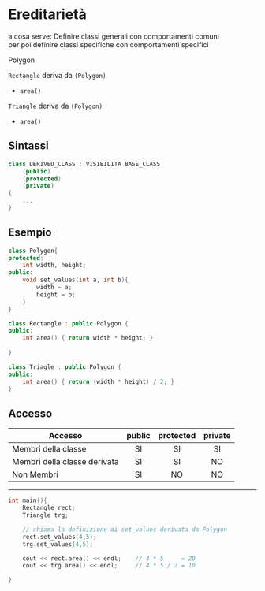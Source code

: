 # Ereditarietà

a cosa serve:
Definire classi generali con comportamenti comuni  
per poi definire classi specifiche con comportamenti specifici

Polygon

`Rectangle` deriva da `(Polygon)`

- `area()`

`Triangle` deriva da `(Polygon)`

- `area()`

## Sintassi

```cpp
class DERIVED_CLASS : VISIBILITA BASE_CLASS
	(public)
	(protected)
	(private)
{
	...	
}
```

## Esempio

```cpp
class Polygon{
protected:
	int width, height;
public:
	void set_values(int a, int b){
		width = a;
		height = b;
	}
}
```

```cpp
class Rectangle : public Polygon {
public: 
	int area() { return width * height; }
	
}
```

```cpp
class Triagle : public Polygon {
public: 
	int area() { return (width * height) / 2; }	
}
```

## Accesso

| Accesso                      | public | protected | private |
| ---------------------------- | :----: | :-------: | :-----: |
| Membri della classe          |   SI   |    SI     |   SI    |
| Membri della classe derivata |   SI   |    SI     |   NO    |
| Non Membri                   |   SI   |    NO     |   NO    |

___

```cpp
int main(){
	Rectangle rect;
	Triangle trg;

	// chiama la definizione di set_values derivata da Polygon
	rect.set_values(4,5); 
	trg.set_values(4,5); 

	cout << rect.area() << endl; 	// 4 * 5     = 20 
	cout << trg.area() << endl; 	// 4 * 5 / 2 = 10

}
```
